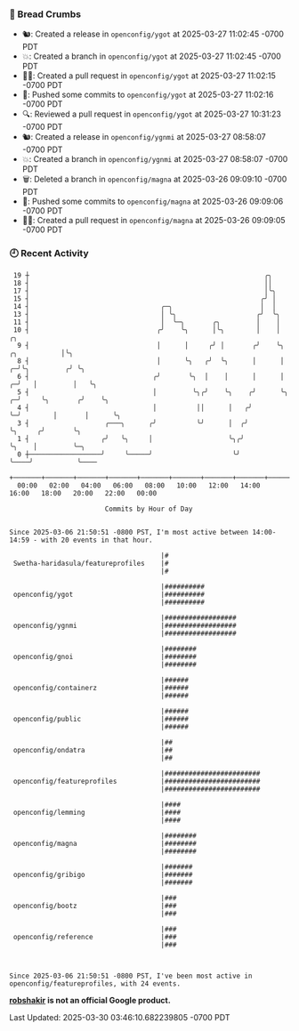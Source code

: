 ### 🍞 Bread Crumbs

 * 🐿: Created a release in `openconfig/ygot` at 2025-03-27 11:02:45 -0700 PDT
 * 💥: Created a branch in `openconfig/ygot` at 2025-03-27 11:02:45 -0700 PDT
 * ✍🏼: Created a pull request in `openconfig/ygot` at 2025-03-27 11:02:15 -0700 PDT
 * 🚢: Pushed some commits to `openconfig/ygot` at 2025-03-27 11:02:16 -0700 PDT
 * 🔍: Reviewed a pull request in  `openconfig/ygot` at 2025-03-27 10:31:23 -0700 PDT
 * 🐿: Created a release in `openconfig/ygnmi` at 2025-03-27 08:58:07 -0700 PDT
 * 💥: Created a branch in `openconfig/ygnmi` at 2025-03-27 08:58:07 -0700 PDT
 * 🗑: Deleted a branch in `openconfig/magna` at 2025-03-26 09:09:10 -0700 PDT
 * 🚢: Pushed some commits to `openconfig/magna` at 2025-03-26 09:09:06 -0700 PDT
 * ✍🏼: Created a pull request in `openconfig/magna` at 2025-03-26 09:09:05 -0700 PDT

### 🕘 Recent Activity
```
 19 ┼                                                           ╭╮
 18 ┤                                                           ││
 17 ┤                                                           │╰╮
 15 ┤                                                          ╭╯ │
 14 ┤                                 ╭─╮                      │  │
 13 ┤                                 │ ╰╮                    ╭╯  ╰╮
 11 ┤                                 │  ╰─╮       ╭╮         │    │
 10 ┤                                ╭╯    ╰╮      │╰╮        │    │                      ╭╮
  9 ┤                                │      │     ╭╯ │       ╭╯    ╰╮        ╭╮           │╰╮
  8 ┤                                │      ╰╮   ╭╯  ╰╮      │      │      ╭─╯╰╮         ╭╯ ╰╮
  6 ┤                               ╭╯       ╰╮  │    │      │      │    ╭─╯   │         │   ╰╮
  5 ┤                               │         ╰╮╭╯    ╰╮    ╭╯      ╰╮ ╭─╯     ╰╮       ╭╯    ╰╮
  4 ┤                               │          ││      │   ╭╯        ╰─╯        │       │      ╰╮
  3 ┤                   ╭───╮      ╭╯          ╰╯      │  ╭╯                    ╰╮     ╭╯       ╰╮
  1 ┤                  ╭╯   ╰╮     │                   ╰╮╭╯                      ╰╮    │         ╰─╮
  0 ┼──────────────────╯     ╰─────╯                    ╰╯                        ╰────╯           ╰────
    +───────+───────+───────+───────+───────+───────+───────+───────+───────+───────+───────+───────+────
  00:00   02:00   04:00   06:00   08:00   10:00   12:00   14:00   16:00   18:00   20:00   22:00   00:00   

						Commits by Hour of Day


Since 2025-03-06 21:50:51 -0800 PST, I'm most active between 14:00-14:59 - with 20 events in that hour.

```



```
                                      |#
 Swetha-haridasula/featureprofiles    |#
                                      |#

                                      |##########
 openconfig/ygot                      |##########
                                      |##########

                                      |##################
 openconfig/ygnmi                     |##################
                                      |##################

                                      |########
 openconfig/gnoi                      |########
                                      |########

                                      |######
 openconfig/containerz                |######
                                      |######

                                      |######
 openconfig/public                    |######
                                      |######

                                      |##
 openconfig/ondatra                   |##
                                      |##

                                      |########################
 openconfig/featureprofiles           |########################
                                      |########################

                                      |####
 openconfig/lemming                   |####
                                      |####

                                      |########
 openconfig/magna                     |########
                                      |########

                                      |#######
 openconfig/gribigo                   |#######
                                      |#######

                                      |###
 openconfig/bootz                     |###
                                      |###

                                      |###
 openconfig/reference                 |###
                                      |###



Since 2025-03-06 21:50:51 -0800 PST, I've been most active in openconfig/featureprofiles, with 24 events.

```
**[robshakir](mailto:robjs@google.com) is not an official Google product.**  


Last Updated: 2025-03-30 03:46:10.682239805 -0700 PDT
